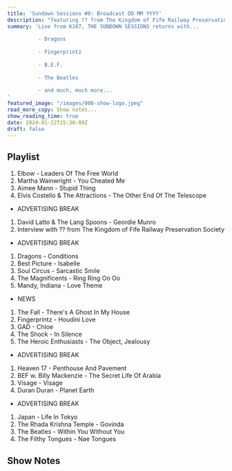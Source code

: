 ```yaml
---
title: 'Sundown Sessions #8: Broadcast DD MM YYYY'
description: "featuring ?? from The Kingdom of Fife Railway Preservation Society"
summary: 'Live from K107, THE SUNDOWN SESSIONS returns with...
 
          - Dragons
                    
          - Fingerprintz
          
          - B.E.F.
          
          - The Beatles
          
          - and much, much more...
'
featured_image: "/images/008-show-logo.jpeg"
read_more_copy: Show notes...
show_reading_time: true
date: 2024-01-22T15:30:09Z
draft: false
---
```


## Playlist

1. Elbow - Leaders Of The Free World
2. Martha Wainwright - You Cheated Me
3. Aimee Mann - Stupid Thing
4. Elvis Costello & The Attractions - The Other End Of The Telescope

- ADVERTISING BREAK

1. David Latto & The Lang Spoons - Geordie Munro
2. Interview with ?? from The Kingdom of Fife Railway Preservation Society

- ADVERTISING BREAK

1. Dragons - Conditions
2. Best Picture - Isabelle
3. Soul Circus - Sarcastic Smile
4. The Magnificents - Ring Ring Oo Oo
5. Mandy, Indiana - Love Theme

- NEWS

1. The Fall - There's A Ghost In My House
2. Fingerprintz - Houdini Love
3. GAD - Chloe
4. The Shock - In Silence
5. The Heroic Enthusiasts - The Object, Jealousy

- ADVERTISING BREAK

1. Heaven 17 - Penthouse And Pavement
2. BEF w. Billy Mackenzie  - The Secret Life Of Arabia
3. Visage - Visage
4. Duran Duran - Planet Earth

- ADVERTISING BREAK

1. Japan - Life In Tokyo
2. The Rhada Krishna Temple - Govinda
3. The Beatles - Within You Without You
4. The Filthy Tongues - Nae Tongues



## Show Notes 
